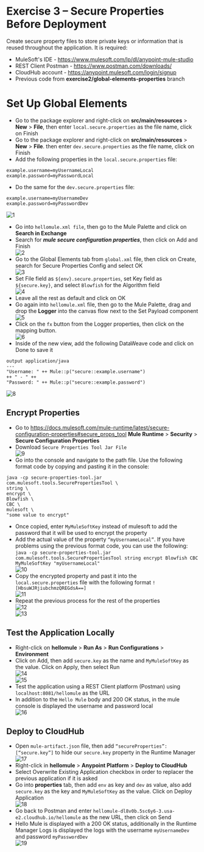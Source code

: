 # Exercise 3 – Secure Properties Before Deployment  
Create secure property files to store private keys or information that is reused throughout the application. 
It is required:  
* MuleSoft's IDE - https://www.mulesoft.com/lp/dl/anypoint-mule-studio  
* REST Client Postman - https://www.postman.com/downloads/  
* CloudHub account - https://anypoint.mulesoft.com/login/signup
* Previous code from **exercise2/global-elements-properties** branch

# Set Up Global Elements
* Go to the package explorer and right-click on **src/main/resources** > **New** > **File**, then enter `local.secure.properties` as the file name, click on Finish  
* Go to the package explorer and right-click on **src/main/resources** > **New** > **File**. then enter `dev.secure.properties` as the file name, click on Finish  
* Add the following properties in the `local.secure.properties` file:  
```
example.username=myUsernameLocal
example.password=myPasswordLocal
```
* Do the same for the `dev.secure.properties` file:
```
example.username=myUsernameDev
example.password=myPasswordDev
```  
![1](https://github.com/abraham-espinosa/mulesoft-trainee-exercise/assets/60346436/9a083f56-25b9-4ba6-af24-533870d5aa46)  
* Go into `hellomule.xml file`, then go to the Mule Palette and click on **Search in Exchange**  
* Search for ***mule secure configuration properties***, then click on Add and Finish  
![2](https://github.com/abraham-espinosa/mulesoft-trainee-exercise/assets/60346436/1e312f0d-2c98-44aa-b1f3-eb0a27233606)  
* Go to the Global Elements tab from `global.xml` file, then click on Create, search for Secure Properties Config and select OK   
![3](https://github.com/abraham-espinosa/mulesoft-trainee-exercise/assets/60346436/b2a666f5-f69d-46e5-b34d-392e2bcdc689)  
* Set File field as `${env}.secure.properties`, set Key field as `${secure.key}`, and select `Blowfish` for the Algorithm field  
![4](https://github.com/abraham-espinosa/mulesoft-trainee-exercise/assets/60346436/91649d1e-b1cb-4f6c-ae0e-2efadb458e73)  
* Leave all the rest as default and click on OK  
* Go again into `hellomule.xml` file, then go to the Mule Palette, drag and drop the **Logger** into the canvas flow next to the Set Payload component  
![5](https://github.com/abraham-espinosa/mulesoft-trainee-exercise/assets/60346436/541d91a9-11ec-49b8-a125-6a10ef2fb9d2)  
* Click on the `fx` button from the Logger properties, then click on the mapping button.  
![6](https://github.com/abraham-espinosa/mulesoft-trainee-exercise/assets/60346436/dcc8410a-666e-46ef-a340-f1a69501bb08)  
* Inside of the new view, add the following DataWeave code and click on Done to save it
```
output application/java
---
"Username: " ++ Mule::p("secure::example.username")
++ " - " ++
"Password: " ++ Mule::p("secure::example.password")
```  
![8](https://github.com/abraham-espinosa/mulesoft-trainee-exercise/assets/60346436/187ca6ab-b98c-42b4-879d-825e70a085e8)  
 
## Encrypt Properties 
* Go to https://docs.mulesoft.com/mule-runtime/latest/secure-configuration-properties#secure_props_tool **Mule Runtime** > **Security** > **Secure Configuration Properties**   
* Download `Secure Properties Tool Jar File`  
![9](https://github.com/abraham-espinosa/mulesoft-trainee-exercise/assets/60346436/35999dab-02af-4165-9364-ab012c2420b3)  
* Go into the console and navigate to the path file. Use the following format code by copying and pasting it in the console:  
```
java -cp secure-properties-tool.jar com.mulesoft.tools.SecurePropertiesTool \
string \
encrypt \
Blowfish \
CBC \
mulesoft \
"some value to encrypt"
```  
* Once copied, enter `MyMuleSoftKey` instead of mulesoft to add the password that it will be used to encrypt the property  
* Add the actual value of the property `“myUsernameLocal”`. If you have problems using the previous format code, you can use the following:  
`java -cp secure-properties-tool.jar com.mulesoft.tools.SecurePropertiesTool string encrypt Blowfish CBC MyMuleSoftKey "myUsernameLocal"`  
![10](https://github.com/abraham-espinosa/mulesoft-trainee-exercise/assets/60346436/0de05ea7-a7bb-4162-bfd2-29c51a30006c)  
* Copy the encrypted property and past it into the `local.secure.properties` file with the following format `![HbsuWJRjiubchmzQREGdsA==]`  
![11](https://github.com/abraham-espinosa/mulesoft-trainee-exercise/assets/60346436/69154e8c-9523-4064-a12f-ab7c8cb37818)  
* Repeat the previous process for the rest of the properties  
![12](https://github.com/abraham-espinosa/mulesoft-trainee-exercise/assets/60346436/1f0d5bbc-7815-42b0-a670-198577ea5f0f)  
![13](https://github.com/abraham-espinosa/mulesoft-trainee-exercise/assets/60346436/19634fa1-2be3-4397-939f-cfbf67153c21)  

  
## Test the Application Locally 
* Right-click on **hellomule** > **Run As** > **Run Configurations** > **Environment**  
* Click on Add, then add `secure.key` as the name and `MyMuleSoftKey` as the value. Click on Apply, then select Run  
![14](https://github.com/abraham-espinosa/mulesoft-trainee-exercise/assets/60346436/93d829f3-b0f6-4b94-8a41-d4d77503420c)  
![15](https://github.com/abraham-espinosa/mulesoft-trainee-exercise/assets/60346436/2bd55c74-630e-4245-b6b0-d819436ed81c)  
* Test the application using a REST Client platform (Postman) using `localhost:8081/hellomule` as the URL  
* In addition to the `Hello Mule` body and 200 OK status, in the mule console is displayed the username and password local   
![16](https://github.com/abraham-espinosa/mulesoft-trainee-exercise/assets/60346436/1c9df662-9f00-4869-a14e-22caf37f9682)  


## Deploy to CloudHub
* Open `mule-artifact.json` file, then add `“secureProperties”: [“secure.key”]` to hide our `secure.key` property in the Runtime Manager  
![17](https://github.com/abraham-espinosa/mulesoft-trainee-exercise/assets/60346436/8231115d-d7ef-4d6a-81a1-1ee058c9192e)  
* Right-click in **hellomule** > **Anypoint Platform** > **Deploy to CloudHub**  
* Select Overwrite Existing Application checkbox in order to replacer the previous application if it is asked  
* Go into **properties** tab, then add `env` as key and `dev` as value, also add `secure.key` as the key and `MyMuleSoftKey` as the value. Click on Deploy Application   
![18](https://github.com/abraham-espinosa/mulesoft-trainee-exercise/assets/60346436/91b031db-6bff-4849-9319-ef6b7a04f38f)  
* Go back to Postman and enter `hellomule-dl8v0b.5sc6y6-3.usa-e2.cloudhub.io/hellomule` as the new URL, then click on Send  
* Hello Mule is displayed with a 200 OK status, additionally in the Runtime Manager Logs is displayed the logs with the username `myUsernameDev` and password `myPasswordDev`  
![19](https://github.com/abraham-espinosa/mulesoft-trainee-exercise/assets/60346436/49a56155-5bc9-4395-b972-76f433642027)  
